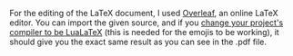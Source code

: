 For the editing of the LaTeX document, I used [Overleaf](https://www.overleaf.com/), an online LaTeX editor. You can import the given source, and if you [change your project's compiler to be LuaLaTeX](https://www.overleaf.com/learn/how-to/Changing_compiler) (this is needed for the emojis to be working), it should give you the exact same result as you can see in the .pdf file.
